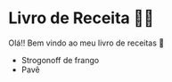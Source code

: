 # Livro de Receita :woman_cook:

Olá!! Bem vindo ao meu livro de receitas :wave:

- Strogonoff de frango
- Pavê
